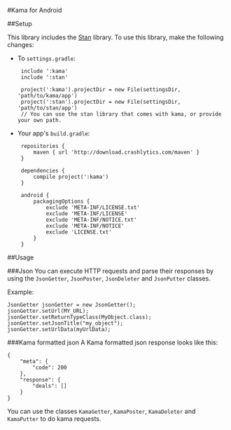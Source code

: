 #Kama for Android

##Setup

This library includes the [Stan](https://bitbucket.org/Label305/stan-android) library.
To use this library, make the following changes:

 * To `settings.gradle`:

        include ':kama'
        include ':stan'

        project(':kama').projectDir = new File(settingsDir, 'path/to/kama/app')
        project(':stan').projectDir = new File(settingsDir, 'path/to/stan/app')
        // You can use the stan library that comes with kama, or provide your own path.

 * Your app's `build.gradle`:

        repositories {
            maven { url 'http://download.crashlytics.com/maven' }
        }

        dependencies {
            compile project(':kama')
        }

        android {
            packagingOptions {
                exclude 'META-INF/LICENSE.txt'
                exclude 'META-INF/LICENSE'
                exclude 'META-INF/NOTICE.txt'
                exclude 'META-INF/NOTICE'
                exclude 'LICENSE.txt'
            }
        }

##Usage

###Json
You can execute HTTP requests and parse their responses by using the `JsonGetter`, `JsonPoster`, `JsonDeleter` and `JsonPutter` classes.

Example:

    JsonGetter jsonGetter = new JsonGetter();
    jsonGetter.setUrl(MY_URL);
    jsonGetter.setReturnTypeClass(MyObject.class);
    jsonGetter.setJsonTitle("my_object");
    jsonGetter.setUrlData(myUrlData);




###Kama formatted json
A Kama formatted json response looks like this:

    {
        "meta": {
            "code": 200
        },
        "response": {
            "deals": []
        }
    }

You can use the classes `KamaGetter`, `KamaPoster`, `KamaDeleter` and `KamaPutter` to do kama requests.

